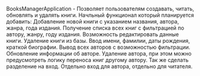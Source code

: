 BooksManagerApplication - 
Позволяет пользователям создавать, читать, обновлять и удалять книги. Начльный функционал который планируется добавить: Добавление новой книги с указанием названия, автора, жанра, года издания. Получение списка всех книг с фильтрацией по автору, жанру, году издания. 
Возможность редактировать данные книги. Удаление книги из базы. Ввод имени, фамилии, даты рождения, краткой биографии. Вывод всех авторов с возможностью фильтрации. Обновление информации об авторе. Удаление автора, при этом можно предусмотреть логику переноса книг другому автору.
Так же сделать разделение на вход. Отдельно вход для автора, отдельно для читателя.
